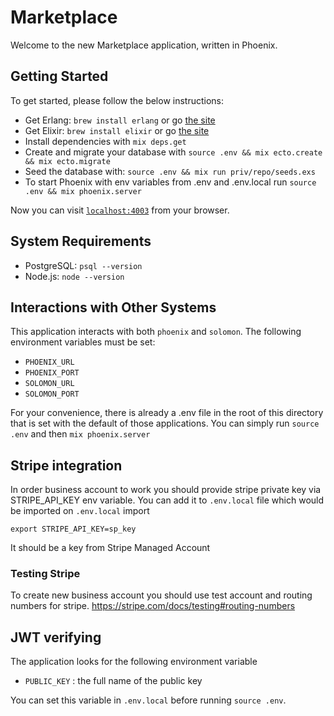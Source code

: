 # Marketplace

Welcome to the new Marketplace application, written in Phoenix.

## Getting Started
To get started, please follow the below instructions:
  * Get Erlang: `brew install erlang` or go [the site](http://www.erlang.org)
  * Get Elixir: `brew install elixir` or go [the site](http://www.elixir-lang.org)
  * Install dependencies with `mix deps.get`
  * Create and migrate your database with `source .env && mix ecto.create && mix ecto.migrate`
  * Seed the database with: `source .env && mix run priv/repo/seeds.exs`
  * To start Phoenix with env variables from .env and .env.local run `source .env && mix phoenix.server`

Now you can visit [`localhost:4003`](http://localhost:4003) from your browser.

## System Requirements
  * PostgreSQL: `psql --version`
  * Node.js: `node --version`

## Interactions with Other Systems
This application interacts with both `phoenix` and `solomon`.  The following environment
variables must be set:
  * `PHOENIX_URL`
  * `PHOENIX_PORT`
  * `SOLOMON_URL`
  * `SOLOMON_PORT`

For your convenience, there is already a .env file in the root of this directory that is set with the default of those applications.
You can simply run `source .env` and then `mix phoenix.server`

## Stripe integration
In order business account to work you should provide stripe private key via STRIPE_API_KEY env variable. You can add it to `.env.local` file which would be
imported on `.env.local` import

```
export STRIPE_API_KEY=sp_key
```
It should be a key from Stripe Managed Account
### Testing Stripe
To create new business account you should use test account and routing numbers for stripe.
https://stripe.com/docs/testing#routing-numbers

## JWT verifying

The application looks for the following environment variable

  * `PUBLIC_KEY` : the full name of the public key

You can set this variable in `.env.local` before running `source .env`.
